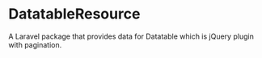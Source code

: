 # DatatableResource
A Laravel package that provides data for Datatable which is jQuery plugin with pagination.
